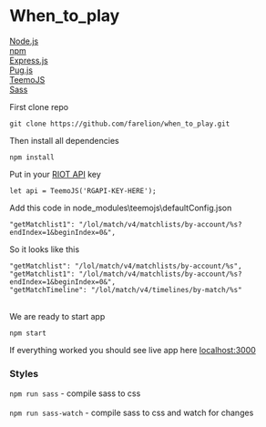 # When_to_play <br/>
[Node.js](https://nodejs.org/) <br/>
[npm](https://www.npmjs.org/) <br/>
[Express.js](https://expressjs.com/) <br/>
[Pug.js](https://pugjs.org/api/getting-started.html) <br/>
[TeemoJS](https://github.com/MingweiSamuel/TeemoJS) <br/>
[Sass](https://sass-lang.com/install)

First clone repo
```node
git clone https://github.com/farelion/when_to_play.git
```
Then install all dependencies
```node
npm install
```
Put in your [RIOT API](https://developer.riotgames.com/) key

```node
let api = TeemoJS('RGAPI-KEY-HERE');
```
Add this code in node_modules\teemojs\defaultConfig.json
```node
"getMatchlist1": "/lol/match/v4/matchlists/by-account/%s?endIndex=1&beginIndex=0&",
```
So it looks like this
```node
"getMatchlist": "/lol/match/v4/matchlists/by-account/%s",
"getMatchlist1": "/lol/match/v4/matchlists/by-account/%s?endIndex=1&beginIndex=0&",
"getMatchTimeline": "/lol/match/v4/timelines/by-match/%s"
```      
<br />
We are ready to start app

```node
npm start
```
If everything worked you should see live app here [localhost:3000](http://localhost:3000/)

### Styles
`npm run sass` - compile sass to css <br /><br />
`npm run sass-watch` - compile sass to css and watch for changes 
